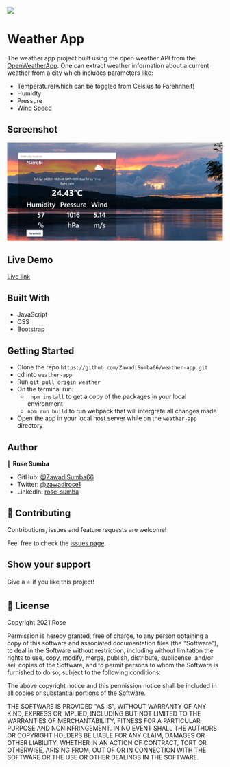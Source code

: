 ![](https://img.shields.io/badge/Microverse-blueviolet)
# Weather App
The weather app project built using the  open weather API from the [OpenWeatherApp](https://openweathermap.org/current#data).
One can extract weather information about a current weather from a city which includes parameters like:

- Temperature(which can be toggled from Celsius to Farehnheit)
- Humidty
- Pressure
- Wind Speed

## Screenshot

![Weather App](src/assets/Screenshot.png)

## Live Demo

[Live link](https://zawadisumba66.github.io/weather-app/)

## Built With

- JavaScript
- CSS
- Bootstrap

## Getting Started

- Clone the repo `https://github.com/ZawadiSumba66/weather-app.git`
- cd into `weather-app`
- Run `git pull origin weather`
- On the terminal run:
  - `` npm install`` to get a copy of the packages in your local environment
  - ``npm run build`` to run webpack that will intergrate all changes made
- Open the app in your local host server while on the `weather-app` directory

## Author

👤 **Rose Sumba**

- GitHub: [@ZawadiSumba66](https://github.com/ZawadiSumba66)
- Twitter: [@zawadirose1](https://twitter.com/zawadirose1)
- LinkedIn: [rose-sumba](https://www.linkedin.com/in/rose-sumba-9b36401b5/)

## 🤝 Contributing

Contributions, issues and feature requests are welcome!

Feel free to check the [issues page](issues/).

## Show your support

Give a ⭐️ if you like this project!

## 📝 License

Copyright 2021 Rose

Permission is hereby granted, free of charge, to any person obtaining a copy of this software and associated documentation files (the "Software"), to deal in the Software without restriction, including without limitation the rights to use, copy, modify, merge, publish, distribute, sublicense, and/or sell copies of the Software, and to permit persons to whom the Software is furnished to do so, subject to the following conditions:

The above copyright notice and this permission notice shall be included in all copies or substantial portions of the Software.

THE SOFTWARE IS PROVIDED "AS IS", WITHOUT WARRANTY OF ANY KIND, EXPRESS OR IMPLIED, INCLUDING BUT NOT LIMITED TO THE WARRANTIES OF MERCHANTABILITY, FITNESS FOR A PARTICULAR PURPOSE AND NONINFRINGEMENT. IN NO EVENT SHALL THE AUTHORS OR COPYRIGHT HOLDERS BE LIABLE FOR ANY CLAIM, DAMAGES OR OTHER LIABILITY, WHETHER IN AN ACTION OF CONTRACT, TORT OR OTHERWISE, ARISING FROM, OUT OF OR IN CONNECTION WITH THE SOFTWARE OR THE USE OR OTHER DEALINGS IN THE SOFTWARE.
